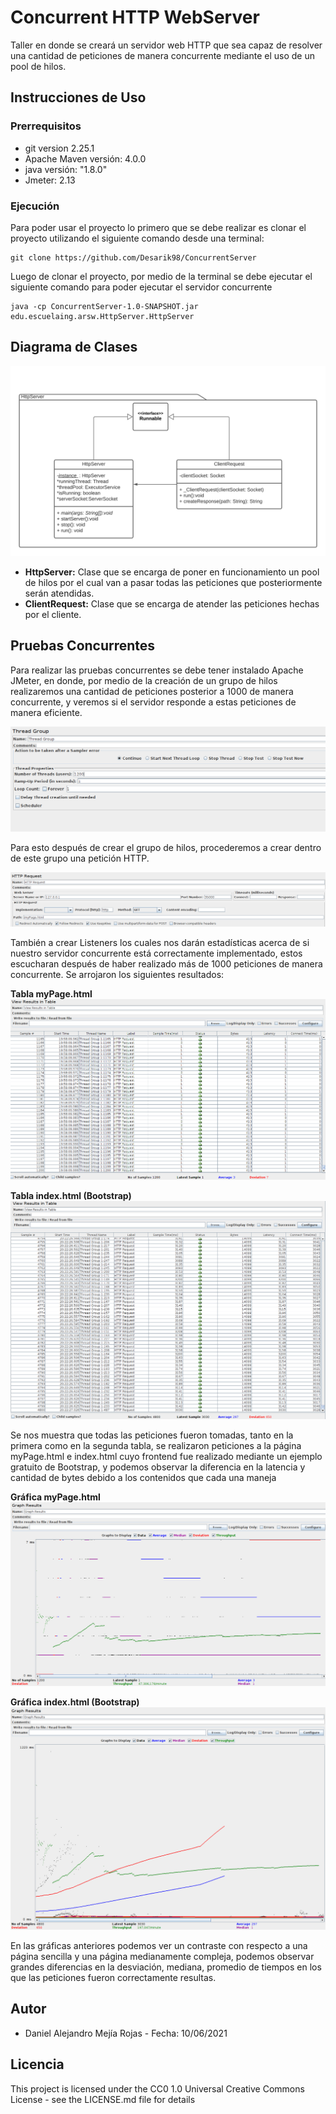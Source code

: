 # Concurrent HTTP WebServer

Taller en donde se creará un servidor web HTTP que sea capaz de resolver una cantidad de peticiones de manera concurrente mediante el uso de un pool de hilos.

## Instrucciones de Uso

### Prerrequisitos
* git version 2.25.1
* Apache Maven versión: 4.0.0
* java versión: "1.8.0"
* Jmeter: 2.13

### Ejecución
Para poder usar el proyecto lo primero que se debe realizar es clonar el proyecto utilizando el siguiente comando desde una terminal:
```
git clone https://github.com/Desarik98/ConcurrentServer
```
Luego de clonar el proyecto, por medio de la terminal se debe ejecutar el siguiente comando para poder ejecutar el servidor concurrente
```
java -cp ConcurrentServer-1.0-SNAPSHOT.jar edu.escuelaing.arsw.HttpServer.HttpServer 
```
## Diagrama de Clases

![ConcurrentDiagram](Images/ConcurrentServerDiagram.png)

* **HttpServer:** Clase que se encarga de poner en funcionamiento un pool de hilos por el cual van a pasar todas las peticiones que posteriormente serán atendidas.
* **ClientRequest:** Clase que se encarga de atender las peticiones hechas por el cliente.

## Pruebas Concurrentes
Para realizar las pruebas concurrentes se debe tener instalado Apache JMeter, en donde, por medio de la creación de un grupo de hilos realizaremos una cantidad de peticiones posterior a 1000 de manera concurrente, y veremos si el servidor responde a estas peticiones de manera eficiente.

![ThreadGroup](Images/ThreadGroup.png)

Para esto después de crear el grupo de hilos, procederemos a crear dentro de este grupo una petición HTTP.

![HTTPRequest](Images/HTTPRequest.png)

También a crear Listeners los cuales nos darán estadísticas acerca de si nuestro servidor concurrente está correctamente implementado, estos escucharan después de haber realizado más de 1000 peticiones de manera concurrente. Se arrojaron los siguientes resultados:

**Tabla myPage.html**
![Result Table](Images/ResultTable.png)

**Tabla index.html (Bootstrap)**
![Result Table2](Images/ResultTable2.png)

Se nos muestra que todas las peticiones fueron tomadas, tanto en la primera como en la segunda tabla, se realizaron peticiones a la página myPage.html e index.html cuyo frontend fue realizado mediante un ejemplo gratuito de Bootstrap, y podemos observar la diferencia en la latencia y cantidad de bytes debido a los contenidos que cada una maneja

**Gráfica myPage.html**
![Result Graph](Images/Graph.png)

**Gráfica index.html (Bootstrap)**
![Result Graph2](Images/Graph2.png)

En las gráficas anteriores podemos ver un contraste con respecto a una página sencilla y una página medianamente compleja, podemos observar grandes diferencias en la desviación, mediana, promedio de tiempos en los que las peticiones fueron correctamente resultas.

## Autor
* Daniel Alejandro Mejía Rojas - Fecha: 10/06/2021

## Licencia
This project is licensed under the CC0 1.0 Universal Creative Commons License - see the LICENSE.md file for details
